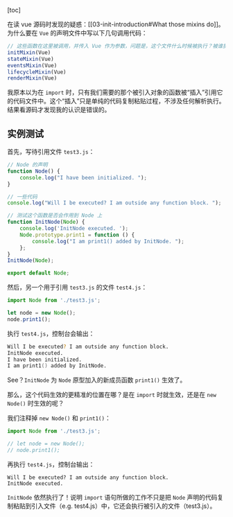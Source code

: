 [toc]

在读 vue 源码时发现的疑惑：[[03-init-introduction#What those mixins do]]。为什么要在 `Vue` 的声明文件中写以下几句调用代码：

```js
// 这些函数在这里被调用，并传入 Vue 作为参数，问题是，这个文件什么时候被执行？被谁执行？难道在 new Vue 之后接下来五个函数自动就执行吗？
initMixin(Vue)
stateMixin(Vue)
eventsMixin(Vue)
lifecycleMixin(Vue)
renderMixin(Vue)
```

我原本以为在 `import` 时，只有我们需要的那个被引入对象的函数被“插入”引用它的代码文件中。这个“插入”只是单纯的代码复制粘贴过程，不涉及任何解析执行。结果看源码才发现我的认识是错误的。

## 实例测试

首先，写待引用文件 `test3.js`：

```js
// Node 的声明
function Node() {
	console.log("I have been initialized. ");
}

// 一些代码
console.log("Will I be executed? I am outside any function block. ");

// 测试这个函数是否会作用到 Node 上
function InitNode(Node) {
	console.log('InitNode executed. ');
	Node.prototype.print1 = function () {
		console.log("I am print1() added by InitNode. ");
	};
}
InitNode(Node);

export default Node;
```

然后，另一个用于引用 `test3.js` 的文件 `test4.js`：

```js
import Node from './test3.js';

let node = new Node();
node.print1();
```

执行 `test4.js`，控制台会输出：

```zsh
Will I be executed? I am outside any function block. 
InitNode executed. 
I have been initialized. 
I am print1() added by InitNode. 
```

See？`InitNode` 为 `Node` 原型加入的新成员函数 `print1()` 生效了。

那么，这个代码生效的更精准的位置在哪？是在 `import` 时就生效，还是在 `new Node()` 时生效的呢？

我们注释掉 `new Node()` 和 `print1()`：

```js
import Node from './test3.js';

// let node = new Node();
// node.print1();
```

再执行 `test4.js`，控制台输出：

```shell
Will I be executed? I am outside any function block. 
InitNode executed. 
```

`InitNode` 依然执行了！说明 `import` 语句所做的工作不只是把 `Node` 声明的代码复制粘贴到引入文件（e.g. test4.js）中，它还会执行被引入的文件（test3.js）。